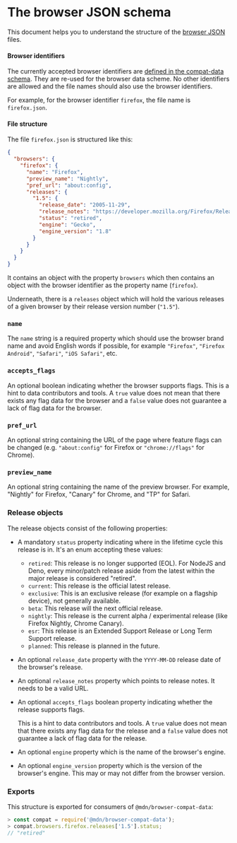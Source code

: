 # The browser JSON schema

This document helps you to understand the structure of the [browser JSON](../browsers) files.

#### Browser identifiers

The currently accepted browser identifiers are [defined in the compat-data schema](compat-data-schema.md#browser-identifiers). They are re-used for the browser data scheme. No other identifiers are allowed and the file names should also use the browser identifiers.

For example, for the browser identifier `firefox`, the file name is `firefox.json`.

#### File structure

The file `firefox.json` is structured like this:

```json
{
  "browsers": {
    "firefox": {
      "name": "Firefox",
      "preview_name": "Nightly",
      "pref_url": "about:config",
      "releases": {
        "1.5": {
          "release_date": "2005-11-29",
          "release_notes": "https://developer.mozilla.org/Firefox/Releases/1.5",
          "status": "retired",
          "engine": "Gecko",
          "engine_version": "1.8"
        }
      }
    }
  }
}
```

It contains an object with the property `browsers` which then contains an object with the browser identifier as the property name (`firefox`).

Underneath, there is a `releases` object which will hold the various releases of a given browser by their release version number (`"1.5"`).

### `name`

The `name` string is a required property which should use the browser brand name and avoid English words if possible, for example `"Firefox"`, `"Firefox Android"`, `"Safari"`, `"iOS Safari"`, etc.

### `accepts_flags`

An optional boolean indicating whether the browser supports flags. This is a hint to data contributors and tools. A `true` value does not mean that there exists any flag data for the browser and a `false` value does not guarantee a lack of flag data for the browser.

### `pref_url`

An optional string containing the URL of the page where feature flags can be changed (e.g. `"about:config"` for Firefox or `"chrome://flags"` for Chrome).

### `preview_name`

An optional string containing the name of the preview browser. For example, "Nightly" for Firefox, "Canary" for Chrome, and "TP" for Safari.

### Release objects

The release objects consist of the following properties:

- A mandatory `status` property indicating where in the lifetime cycle this release is in. It's an enum accepting these values:

  - `retired`: This release is no longer supported (EOL). For NodeJS and Deno, every minor/patch release aside from the latest within the major release is considered "retired".
  - `current`: This release is the official latest release.
  - `exclusive`: This is an exclusive release (for example on a flagship device), not generally available.
  - `beta`: This release will the next official release.
  - `nightly`: This release is the current alpha / experimental release (like Firefox Nightly, Chrome Canary).
  - `esr`: This release is an Extended Support Release or Long Term Support release.
  - `planned`: This release is planned in the future.

- An optional `release_date` property with the `YYYY-MM-DD` release date of the browser's release.

- An optional `release_notes` property which points to release notes. It needs to be a valid URL.

- An optional `accepts_flags` boolean property indicating whether the release supports flags.

  This is a hint to data contributors and tools. A `true` value does not mean that there exists any flag data for the release and a `false` value does not guarantee a lack of flag data for the release.

- An optional `engine` property which is the name of the browser's engine.

- An optional `engine_version` property which is the version of the browser's engine. This may or may not differ from the browser version.

### Exports

This structure is exported for consumers of `@mdn/browser-compat-data`:

```js
> const compat = require('@mdn/browser-compat-data');
> compat.browsers.firefox.releases['1.5'].status;
// "retired"
```
